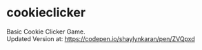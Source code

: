 # cookieclicker
Basic Cookie Clicker Game.
<br>
Updated Version at: https://codepen.io/shaylynkaran/pen/ZVQpxd
